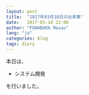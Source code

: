 ```yaml
---
layout: post
title:  "2017年03月10日の出来事"
date:   2017-03-10 22:00
author: "FUNABARA Masao"
lang: "ja"
categories: blog
tags: diary
---
```


本日は、

* システム開発

を行いました。
